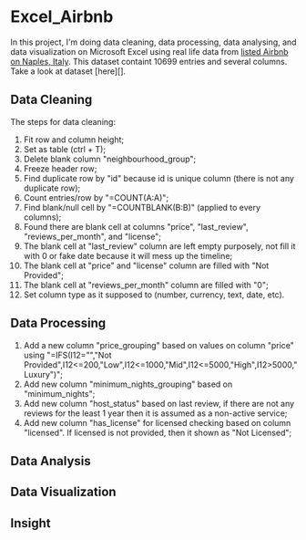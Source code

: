 # Excel_Airbnb
In this project, I'm doing data cleaning, data processing, data analysing, and data visualization on Microsoft Excel using real life data from [listed Airbnb on Naples, Italy](https://insideairbnb.com/). This dataset containt 10699 entries and several columns. Take a look at dataset [here][].


## Data Cleaning 
The steps for data cleaning:
1. Fit row and column height;
2. Set as table (ctrl + T);
3. Delete blank column "neighbourhood_group";
4. Freeze header row;
5. Find duplicate row by "id" because id is unique column (there is not any duplicate row);
6. Count entries/row by "=COUNT(A:A)";
7. Find blank/null cell by "=COUNTBLANK(B:B)" (applied to every columns);
8. Found there are blank cell at columns "price", "last\_review", "reviews\_per\_month", and "license";
9. The blank cell at "last\_review" column are left empty purposely, not fill it with 0 or fake date because it will mess up the timeline;
10. The blank cell at "price" and "license" column are filled with "Not Provided";
11. The blank cell at "reviews\_per\_month" column are filled with "0";
12. Set column type as it supposed to (number, currency, text, date, etc).



## Data Processing
1. Add a new column "price_grouping" based on values on column "price" using "=IFS(I12="","Not Provided",I12<=200,"Low",I12<=1000,"Mid",I12<=5000,"High",I12>5000,"Luxury")";
2. Add new column "minimum_nights_grouping" based on "minimum_nights";
3. Add new column "host_status" based on last review, if there are not any reviews for the least 1 year then it is assumed as a non-active service;
4. Add new column "has_license" for licensed checking based on column "licensed". If licensed is not provided, then it shown as "Not Licensed";


## Data Analysis 
## Data Visualization


## Insight
